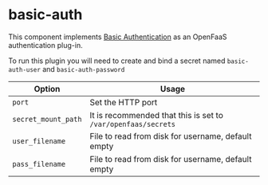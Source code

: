 basic-auth
============

This component implements [Basic Authentication](https://en.wikipedia.org/wiki/Basic_access_authentication) as an OpenFaaS authentication plug-in.

To run this plugin you will need to create and bind a secret named `basic-auth-user` and `basic-auth-password`

| Option                          | Usage             |
|---------------------------------|--------------|
| `port`                          | Set the HTTP port |
| `secret_mount_path`             | It is recommended that this is set to `/var/openfaas/secrets` |
| `user_filename`                 | File to read from disk for username, default empty |
| `pass_filename`                 | File to read from disk for username, default empty |
